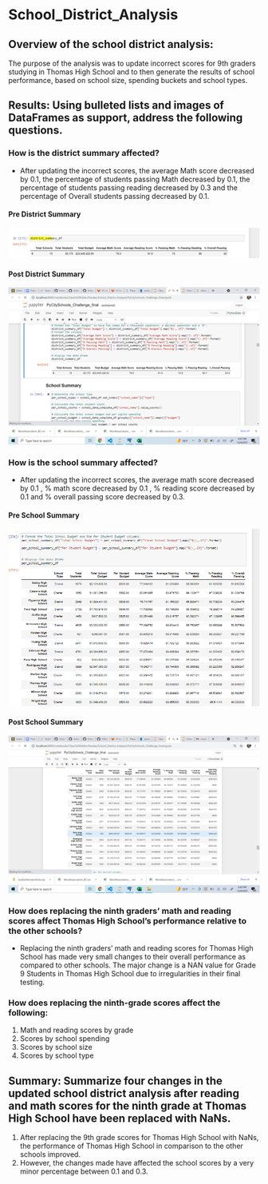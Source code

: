 # School_District_Analysis
## Overview of the school district analysis: 
The purpose of the analysis was to update incorrect scores for 9th graders studying in Thomas High School and to then generate the results of school performance, based on school size, spending buckets and school types. 

## Results: Using bulleted lists and images of DataFrames as support, address the following questions.

### How is the district summary affected?
- After updating the incorrect scores, the average Math score decreased by 0.1, the percentage of students passing Math decreased by 0.1, the percentage of students passing reading decreased by 0.3 and the percentage of Overall students passing decreased by 0.1.
#### Pre District Summary
![Pre-Summary](https://github.com/rachanashenoy1/School_District_Analysis/blob/main/Pre-Summary.png)
#### Post District Summary
![Post District Summar](https://github.com/rachanashenoy1/School_District_Analysis/blob/main/Post%20District%20Summar.png)
### How is the school summary affected?
- After updating the incorrect scores, the average math score decreased by 0.1 , % math score decreased by 0.1 , % reading score decreased by 0.1 and % overall passing score decreased by 0.3.
#### Pre School Summary
![Pre Summary by Schools (final)](https://github.com/rachanashenoy1/School_District_Analysis/blob/main/Pre%20Summary%20by%20Schools%20(final).png)
#### Post School Summary
![Post School Summary Final](https://github.com/rachanashenoy1/School_District_Analysis/blob/main/Post%20School%20Summary%20Final.png)
### How does replacing the ninth graders’ math and reading scores affect Thomas High School’s performance relative to the other schools?
- Replacing the ninth graders’ math and reading scores for Thomas High School has made very small changes to their overall performance as compared to other schools. The major change is a NAN value for Grade 9 Students in Thomas High School due to irregularities in their final testing.
### How does replacing the ninth-grade scores affect the following:
1. Math and reading scores by grade
2. Scores by school spending
3. Scores by school size
4. Scores by school type
## Summary: Summarize four changes in the updated school district analysis after reading and math scores for the ninth grade at Thomas High School have been replaced with NaNs.
1. After replacing the 9th grade scores for Thomas High School with NaNs, the performance of Thomas High School in comparison to the other schools improved. 
2. However, the changes made have affected the school scores by a very minor percentage between 0.1 and 0.3.
